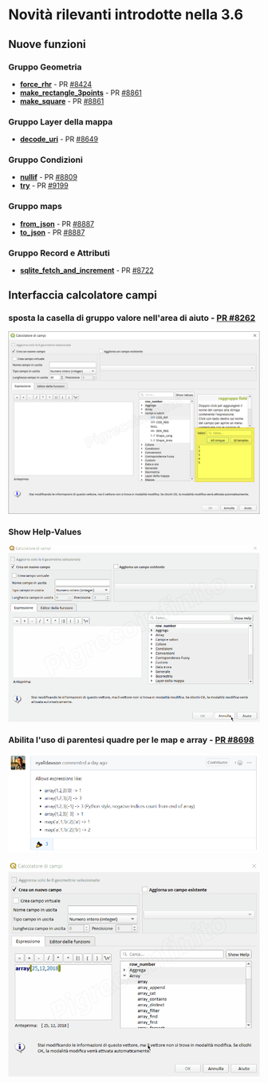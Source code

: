 # Novità rilevanti introdotte nella 3.6

## Nuove funzioni

### Gruppo Geometria
* [**force_rhr**](./gr_funzioni/geometria/funzioni/force_rhr.md) - PR [#8424](https://github.com/qgis/QGIS/pull/8424)
* [**make_rectangle_3points**](./gr_funzioni/geometria/funzioni/make_rectangle_3points.md) - PR [#8861](https://github.com/qgis/QGIS/pull/8649)
* [**make_square**](./gr_funzioni/geometria/funzioni/make_square.md) - PR [#8861](https://github.com/qgis/QGIS/pull/8649)

### Gruppo Layer della mappa
* [**decode_uri**](./gr_funzioni/layer_della_mappa/decode_uri.md) - PR [#8649](https://github.com/qgis/QGIS/pull/8649)

### Gruppo Condizioni
* [**nullif**](./gr_funzioni/condizioni/funzioni/nullif.md) - PR [#8809](https://github.com/qgis/QGIS/pull/8809)
* [**try**](./gr_funzioni/condizioni/funzioni/try.md) - PR [#9199](https://github.com/qgis/QGIS/pull/9199)

### Gruppo maps
* [**from_json**](./gr_funzioni/maps/funzioni/from_json.md) - PR [#8887](https://github.com/qgis/QGIS/pull/8887)
* [**to_json**](./gr_funzioni/maps/funzioni/to_json.md) - PR [#8887](https://github.com/qgis/QGIS/pull/8887)

### Gruppo Record e Attributi
* [**sqlite_fetch_and_increment**](./gr_funzioni/record_e_attributi/funzioni/sqlite_fetch_and_increment.md) - PR [#8722](https://github.com/qgis/QGIS/pull/8887)


## Interfaccia calcolatore campi

### sposta la casella di gruppo valore nell'area di aiuto - [PR #8262](https://github.com/qgis/QGIS/pull/8262)

![screen](/img/novita_36/img1.png)     

### Show Help-Values

![screen](/img/novita_36/img2.gif)

### Abilita l'uso di parentesi quadre per le map e array - [PR #8698](https://github.com/qgis/QGIS/pull/8698)

![screen](/img/novita_36/img2.png)

![screen](/img/novita_36/img3.gif)

